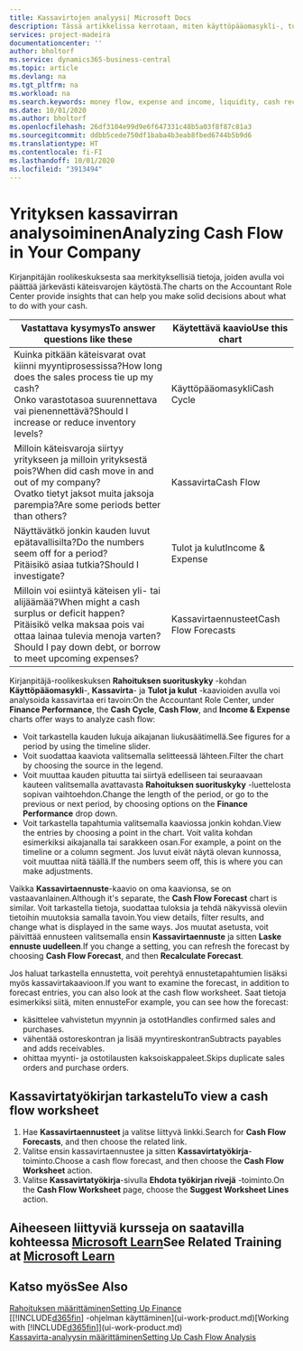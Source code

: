 ```yaml
---
title: Kassavirtojen analyysi| Microsoft Docs
description: Tässä artikkelissa kerrotaan, miten käyttöpääomasykli-, tulot ja kulut-, kassavirta- ja kassavirtaennustekaavioilla voidaan analysoida yrityksen historiallista ja tulevaa kassavirran liikkumista.
services: project-madeira
documentationcenter: ''
author: bholtorf
ms.service: dynamics365-business-central
ms.topic: article
ms.devlang: na
ms.tgt_pltfrm: na
ms.workload: na
ms.search.keywords: money flow, expense and income, liquidity, cash receipts minus cash payments, Cartera
ms.date: 10/01/2020
ms.author: bholtorf
ms.openlocfilehash: 26df3104e99d9e6f647331c48b5a03f8f87c81a3
ms.sourcegitcommit: ddbb5cede750df1baba4b3eab8fbed6744b5b9d6
ms.translationtype: HT
ms.contentlocale: fi-FI
ms.lasthandoff: 10/01/2020
ms.locfileid: "3913494"
---
```

# <a name="analyzing-cash-flow-in-your-company"></a><span data-ttu-id="0c67c-103">Yrityksen kassavirran analysoiminen</span><span class="sxs-lookup"><span data-stu-id="0c67c-103">Analyzing Cash Flow in Your Company</span></span>
<span data-ttu-id="0c67c-104">Kirjanpitäjän roolikeskuksesta saa merkityksellisiä tietoja, joiden avulla voi päättää järkevästi käteisvarojen käytöstä.</span><span class="sxs-lookup"><span data-stu-id="0c67c-104">The charts on the Accountant Role Center provide insights that can help you make solid decisions about what to do with your cash.</span></span>  

| <span data-ttu-id="0c67c-105">Vastattava kysymys</span><span class="sxs-lookup"><span data-stu-id="0c67c-105">To answer questions like these</span></span> | <span data-ttu-id="0c67c-106">Käytettävä kaavio</span><span class="sxs-lookup"><span data-stu-id="0c67c-106">Use this chart</span></span> |
| --- | --- |
| <span data-ttu-id="0c67c-107">Kuinka pitkään käteisvarat ovat kiinni myyntiprosessissa?</span><span class="sxs-lookup"><span data-stu-id="0c67c-107">How long does the sales process tie up my cash?</span></span></br> <span data-ttu-id="0c67c-108">Onko varastotasoa suurennettava vai pienennettävä?</span><span class="sxs-lookup"><span data-stu-id="0c67c-108">Should I increase or reduce inventory levels?</span></span> |<span data-ttu-id="0c67c-109">Käyttöpääomasykli</span><span class="sxs-lookup"><span data-stu-id="0c67c-109">Cash Cycle</span></span> |
| <span data-ttu-id="0c67c-110">Milloin käteisvaroja siirtyy yritykseen ja milloin yrityksestä pois?</span><span class="sxs-lookup"><span data-stu-id="0c67c-110">When did cash move in and out of my company?</span></span></br> <span data-ttu-id="0c67c-111">Ovatko tietyt jaksot muita jaksoja parempia?</span><span class="sxs-lookup"><span data-stu-id="0c67c-111">Are some periods better than others?</span></span> |<span data-ttu-id="0c67c-112">Kassavirta</span><span class="sxs-lookup"><span data-stu-id="0c67c-112">Cash Flow</span></span> |
| <span data-ttu-id="0c67c-113">Näyttävätkö jonkin kauden luvut epätavallisilta?</span><span class="sxs-lookup"><span data-stu-id="0c67c-113">Do the numbers seem off for a period?</span></span></br> <span data-ttu-id="0c67c-114">Pitäisikö asiaa tutkia?</span><span class="sxs-lookup"><span data-stu-id="0c67c-114">Should I investigate?</span></span> |<span data-ttu-id="0c67c-115">Tulot ja kulut</span><span class="sxs-lookup"><span data-stu-id="0c67c-115">Income & Expense</span></span> |
| <span data-ttu-id="0c67c-116">Milloin voi esiintyä käteisen yli- tai alijäämää?</span><span class="sxs-lookup"><span data-stu-id="0c67c-116">When might a cash surplus or deficit happen?</span></span></br> <span data-ttu-id="0c67c-117">Pitäisikö velka maksaa pois vai ottaa lainaa tulevia menoja varten?</span><span class="sxs-lookup"><span data-stu-id="0c67c-117">Should I pay down debt, or borrow to meet upcoming expenses?</span></span> |<span data-ttu-id="0c67c-118">Kassavirtaennusteet</span><span class="sxs-lookup"><span data-stu-id="0c67c-118">Cash Flow Forecasts</span></span> |

<span data-ttu-id="0c67c-119">Kirjanpitäjä-roolikeskuksen **Rahoituksen suorituskyky** -kohdan **Käyttöpääomasykli**-, **Kassavirta**- ja **Tulot ja kulut** -kaavioiden avulla voi analysoida kassavirtaa eri tavoin:</span><span class="sxs-lookup"><span data-stu-id="0c67c-119">On the Accountant Role Center, under **Finance Performance**, the **Cash Cycle**, **Cash Flow**, and **Income & Expense** charts offer ways to analyze cash flow:</span></span>  

* <span data-ttu-id="0c67c-120">Voit tarkastella kauden lukuja aikajanan liukusäätimellä.</span><span class="sxs-lookup"><span data-stu-id="0c67c-120">See figures for a period by using the timeline slider.</span></span>  
* <span data-ttu-id="0c67c-121">Voit suodattaa kaaviota valitsemalla selitteessä lähteen.</span><span class="sxs-lookup"><span data-stu-id="0c67c-121">Filter the chart by choosing the source in the legend.</span></span>  
* <span data-ttu-id="0c67c-122">Voit muuttaa kauden pituutta tai siirtyä edelliseen tai seuraavaan kauteen valitsemalla avattavasta **Rahoituksen suorituskyky** -luettelosta sopivan vaihtoehdon.</span><span class="sxs-lookup"><span data-stu-id="0c67c-122">Change the length of the period, or go to the previous or next period, by choosing options on the **Finance Performance** drop down.</span></span>  
* <span data-ttu-id="0c67c-123">Voit tarkastella tapahtumia valitsemalla kaaviossa jonkin kohdan.</span><span class="sxs-lookup"><span data-stu-id="0c67c-123">View the entries by choosing a point in the chart.</span></span> <span data-ttu-id="0c67c-124">Voit valita kohdan esimerkiksi aikajanalla tai sarakkeen osan.</span><span class="sxs-lookup"><span data-stu-id="0c67c-124">For example, a point on the timeline or a column segment.</span></span> <span data-ttu-id="0c67c-125">Jos luvut eivät näytä olevan kunnossa, voit muuttaa niitä täällä.</span><span class="sxs-lookup"><span data-stu-id="0c67c-125">If the numbers seem off, this is where you can make adjustments.</span></span>  

<span data-ttu-id="0c67c-126">Vaikka **Kassavirtaennuste**-kaavio on oma kaavionsa, se on vastaavanlainen.</span><span class="sxs-lookup"><span data-stu-id="0c67c-126">Although it's separate, the **Cash Flow Forecast** chart is similar.</span></span> <span data-ttu-id="0c67c-127">Voit tarkastella tietoja, suodattaa tuloksia ja tehdä näkyvissä oleviin tietoihin muutoksia samalla tavoin.</span><span class="sxs-lookup"><span data-stu-id="0c67c-127">You view details, filter results, and change what is displayed in the same ways.</span></span> <span data-ttu-id="0c67c-128">Jos muutat asetusta, voit päivittää ennusteen valitsemalla ensin **Kassavirtaennuste** ja sitten **Laske ennuste uudelleen**.</span><span class="sxs-lookup"><span data-stu-id="0c67c-128">If you change a setting, you can refresh the forecast by choosing **Cash Flow Forecast**, and then **Recalculate Forecast**.</span></span>

<span data-ttu-id="0c67c-129">Jos haluat tarkastella ennustetta, voit perehtyä ennustetapahtumien lisäksi myös kassavirtakaavioon.</span><span class="sxs-lookup"><span data-stu-id="0c67c-129">If you want to examine the forecast, in addition to forecast entries, you can also look at the cash flow worksheet.</span></span> <span data-ttu-id="0c67c-130">Saat tietoja esimerkiksi siitä, miten ennuste</span><span class="sxs-lookup"><span data-stu-id="0c67c-130">For example, you can see how the forecast:</span></span>

* <span data-ttu-id="0c67c-131">käsittelee vahvistetun myynnin ja ostot</span><span class="sxs-lookup"><span data-stu-id="0c67c-131">Handles confirmed sales and purchases.</span></span>  
* <span data-ttu-id="0c67c-132">vähentää ostoreskontran ja lisää myyntireskontran</span><span class="sxs-lookup"><span data-stu-id="0c67c-132">Subtracts payables and adds receivables.</span></span>  
* <span data-ttu-id="0c67c-133">ohittaa myynti- ja ostotilausten kaksoiskappaleet.</span><span class="sxs-lookup"><span data-stu-id="0c67c-133">Skips duplicate sales orders and purchase orders.</span></span>  

## <a name="to-view-a-cash-flow-worksheet"></a><span data-ttu-id="0c67c-134">Kassavirtatyökirjan tarkastelu</span><span class="sxs-lookup"><span data-stu-id="0c67c-134">To view a cash flow worksheet</span></span>
1. <span data-ttu-id="0c67c-135">Hae **Kassavirtaennusteet** ja valitse liittyvä linkki.</span><span class="sxs-lookup"><span data-stu-id="0c67c-135">Search for **Cash Flow Forecasts**, and then choose the related link.</span></span>  
2. <span data-ttu-id="0c67c-136">Valitse ensin kassavirtaennustee ja sitten **Kassavirtatyökirja**-toiminto.</span><span class="sxs-lookup"><span data-stu-id="0c67c-136">Choose a cash flow forecast, and then choose the **Cash Flow Worksheet** action.</span></span>  
3. <span data-ttu-id="0c67c-137">Valitse **Kassavirtatyökirja**-sivulla **Ehdota työkirjan rivejä** -toiminto.</span><span class="sxs-lookup"><span data-stu-id="0c67c-137">On the **Cash Flow Worksheet** page, choose the **Suggest Worksheet Lines** action.</span></span>  

## <a name="see-related-training-at-microsoft-learn"></a><span data-ttu-id="0c67c-138">Aiheeseen liittyviä kursseja on saatavilla kohteessa [Microsoft Learn](/learn/modules/forecast-cash-flow-dynamics-365-business-central/index)</span><span class="sxs-lookup"><span data-stu-id="0c67c-138">See Related Training at [Microsoft Learn](/learn/modules/forecast-cash-flow-dynamics-365-business-central/index)</span></span>

## <a name="see-also"></a><span data-ttu-id="0c67c-139">Katso myös</span><span class="sxs-lookup"><span data-stu-id="0c67c-139">See Also</span></span>
[<span data-ttu-id="0c67c-140">Rahoituksen määrittäminen</span><span class="sxs-lookup"><span data-stu-id="0c67c-140">Setting Up Finance</span></span>](finance-setup-finance.md)  
<span data-ttu-id="0c67c-141">[[!INCLUDE[d365fin](includes/d365fin_md.md)] -ohjelman käyttäminen](ui-work-product.md)</span><span class="sxs-lookup"><span data-stu-id="0c67c-141">[Working with [!INCLUDE[d365fin](includes/d365fin_md.md)]](ui-work-product.md)</span></span>  
[<span data-ttu-id="0c67c-142">Kassavirta-analyysin määrittäminen</span><span class="sxs-lookup"><span data-stu-id="0c67c-142">Setting Up Cash Flow Analysis</span></span>](finance-setup-cash-flow-analyses.md)  
